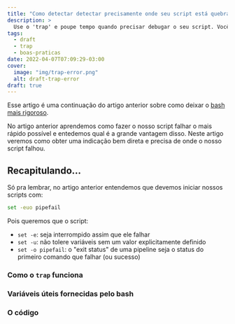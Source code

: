 ```yaml
---
title: "Como detectar detectar precisamente onde seu script está quebrando"
description: >
  Use o 'trap' e poupe tempo quando precisar debugar o seu script. Você saberá a linha exata onde o problema ocorre.
tags:
  - draft
  - trap
  - boas-praticas
date: 2022-04-07T07:09:29-03:00
cover:
  image: "img/trap-error.png"
  alt: draft-trap-error
draft: true
---
```


Esse artigo é uma continuação do artigo anterior sobre como deixar o [bash mais rigoroso](bash-rigoroso).

No artigo anterior aprendemos como fazer o nosso script falhar o mais rápido possível e entedemos qual é a grande vantagem disso. Neste artigo veremos como obter uma indicação bem direta e precisa de onde o nosso script falhou.

## Recapitulando...

Só pra lembrar, no artigo anterior entendemos que devemos iniciar nossos scripts com:

```bash
set -euo pipefail
```

Pois queremos que o script:

- `set -e`: seja interrompido assim que ele falhar
- `set -u`: não tolere variáveis sem um valor explicitamente definido
- `set -o pipefail`: o "exit status" de uma pipeline seja o status do primeiro comando que falhar (ou sucesso)


### Como o `trap` funciona


### Variáveis úteis fornecidas pelo bash


### O código